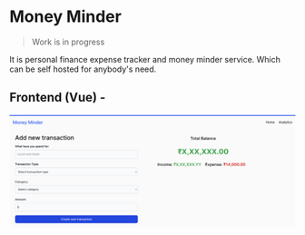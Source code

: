 
# Money Minder

> Work is in progress

It is personal finance expense tracker and money minder service. Which can be self hosted for anybody's need.

## Frontend (Vue) -

![home-light](assets/home-light.png)